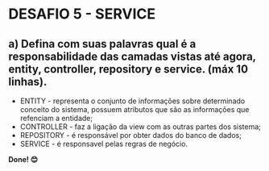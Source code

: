 # DESAFIO 5 - SERVICE

## a)  Defina  com  suas  palavras  qual  é  a  responsabilidade  das  camadas  vistas  até  agora, entity, controller, repository e service. (máx 10 linhas).
* ENTITY - representa o conjunto de informações sobre determinado conceito do sistema, possuem atributos que são as informações que refenciam a entidade;
* CONTROLLER - faz a ligação da view com as outras partes dos sistema;
* REPOSITORY -  é responsável por obter dados do banco de dados;
* SERVICE - é responsavel pelas regras de negócio.

**Done! 😊**
